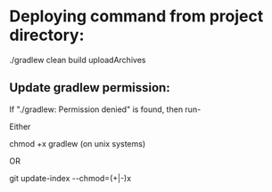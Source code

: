 # Deploying command from project directory:

./gradlew clean build uploadArchives

## Update gradlew permission:

If "./gradlew: Permission denied" is found, then run-

Either

chmod +x gradlew (on unix systems)

OR

git update-index --chmod=(+|-)x <file>
